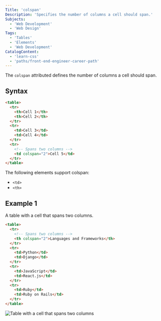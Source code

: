 ```yaml
---
Title: 'colspan'
Description: 'Specifies the number of columns a cell should span.'
Subjects:
  - 'Web Development'
  - 'Web Design'
Tags:
  - 'Tables'
  - 'Elements'
  - 'Web Development'
CatalogContent:
  - 'learn-css'
  - 'paths/front-end-engineer-career-path'
---
```


[table with a cell that spans two columns]: https://raw.githubusercontent.com/Codecademy/docs/main/media/html-colspan.png

The `colspan` attributed defines the number of columns a cell should span.

## Syntax

```html
<table>
  <tr>
    <th>Cell 1</th>
    <th>Cell 2</th>
  </tr>
  <tr>
    <td>Cell 3</td>
    <td>Cell 4</td>
  </tr>
  <tr>
    <!-- Spans two columns -->
    <td colspan="2">Cell 5</td>
  </tr>
</table>
```

The following elements support colspan:

- `<td>`
- `<th>`

## Example 1

A table with a cell that spans two columns.

```html
<table>
  <tr>
    <!-- Spans two columns -->
    <th colspan="2">Languages and Frameworks</th>
  </tr>
  <tr>
    <td>Python</td>
    <td>Django</td>
  </tr>
  <tr>
    <td>JavaScript</td>
    <td>React.js</td>
  </tr>
  <tr>
    <td>Ruby</td>
    <td>Ruby on Rails</td>
  </tr>
</table>
```

![Table with a cell that spans two columns]
